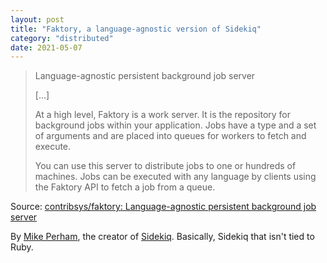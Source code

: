 ```yaml
---
layout: post
title: "Faktory, a language-agnostic version of Sidekiq"
category: "distributed"
date: 2021-05-07
---
```


> Language-agnostic persistent background job server
>
> [...]
>
> At a high level, Faktory is a work server. It is the repository for background jobs within your application. Jobs have a type and a set of arguments and are placed into queues for workers to fetch and execute.
>
> You can use this server to distribute jobs to one or hundreds of machines. Jobs can be executed with any language by clients using the Faktory API to fetch a job from a queue.

Source: [contribsys/faktory: Language-agnostic persistent background job server](https://github.com/contribsys/faktory)

By [Mike Perham](https://github.com/mperham), the creator of [Sidekiq](https://github.com/mperham/sidekiq).  Basically, Sidekiq that isn't tied to Ruby.
